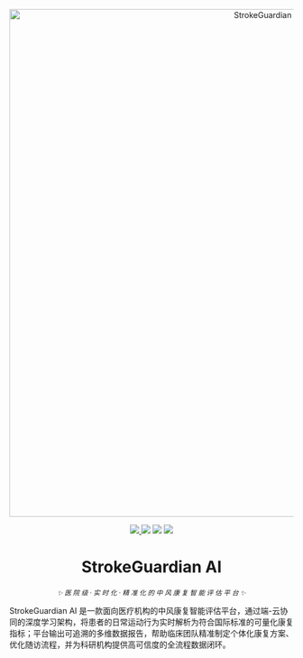 <!-- ======================= H E R O   B A N N E R ======================= -->
<p align="center">
  <picture>
    <source media="(prefers-color-scheme: dark)" srcset="docs/banner-dark.svg">
    <img alt="StrokeGuardian AI" src="docs/banner-light.svg" width="900">
  </picture>
</p>

<!-- ======================= B A D G E   R O W ========================== -->
<p align="center">
  <!-- Language switch -->
  <a href="README.md">
    <img src="https://img.shields.io/static/v1?label=🌐 English&message=Docs&colorA=4d4d4d&colorB=9e9e9e&style=plastic">
  </a>
  <!-- 版本、License、CI 保持一致 -->
  <img src="https://img.shields.io/github/v/release/YourOrg/StrokeGuardianAI?color=4d4d4d&style=plastic">
  <img src="https://img.shields.io/github/license/YourOrg/StrokeGuardianAI?color=4d4d4d&style=plastic">
  <img src="https://img.shields.io/github/actions/workflow/status/YourOrg/StrokeGuardianAI/ci.yml?label=CI&color=4d4d4d&style=plastic">
</p>

<!-- ======================= T I T L E   &   T A G L I N E ============= -->
<h1 align="center">StrokeGuardian&nbsp;AI</h1>
<p align="center">
  <i><small>✨ 医 院 级 · 实 时 化 · 精 准 化 的 中 风 康 复 智 能 评 估 平 台 ✨</small></i>
</p>

<!-- ...中文版正文 ... -->

StrokeGuardian AI 是一款面向医疗机构的中风康复智能评估平台，通过端-云协同的深度学习架构，将患者的日常运动行为实时解析为符合国际标准的可量化康复指标；平台输出可追溯的多维数据报告，帮助临床团队精准制定个体化康复方案、优化随访流程，并为科研机构提供高可信度的全流程数据闭环。
